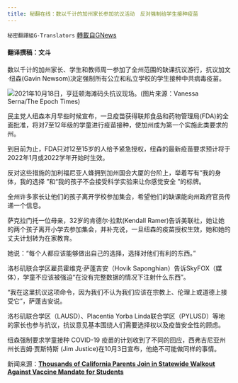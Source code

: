 ```yaml
---
title: 秘翻在线：数以千计的加州家长参加抗议活动　反对强制给学生接种疫苗
---
```

`秘密翻譯組G-Translators` [轉載自GNews](https://gnews.org/zh-hans/1606078/)

#### 翻译撰稿：文斗

数以千计的加州家长、学生和教师周一参加了全州范围的缺课抗议游行，抗议加文·纽森(Gavin Newsom)决定强制所有公立和私立学校的学生接种中共病毒疫苗。

![](https://assets.gnews.org/wp-content/uploads/2021/10/as46df465sa1g561tr56h1ytj56j.png)2021年10月18日，亨廷顿海滩码头抗议现场。(图片来源：Vanessa Serna/The Epoch Times)

民主党人纽森本月早些时候宣布，一旦疫苗获得联邦食品和药物管理局(FDA)的全面批准，将对7至12年级的学童进行疫苗接种，使加州成为第一个实施此类要求的州。

到目前为止，FDA只对12至15岁的人给予紧急授权，纽森的最新疫苗要求预计将于2022年1月或2022学年开始时生效。

反对这些措施的加利福尼亚人蜂拥到加州国会大厦的台阶上，举着写有“我的身体，我的选择 ”和“我的孩子不会接受科学实验来让你感觉安全 ”的标牌。

全州许多家长让他们的孩子离开学校参加集会，希望他们的缺课能向州政府官员传递一个信息。

萨克拉门托一位母亲，32岁的肯德尔·拉默(Kendall Ramer)告诉美联社，她让她的两个孩子离开小学去参加集会，并补充说，一旦纽森的疫苗授权生效，她和她的丈夫计划转为在家教育。

她说：“每个人都应该能够做出自己的选择，选择对他们有利的东西。”

洛杉矶联合学区雇员霍维克·萨蓬吉安（Hovik Saponghian）告诉SkyFOX（媒体），学童不应该被强迫“在没有完整数据的情况下注射什么东西”。

“我在这里抗议这项命令，因为我们不认为我们应该在宗教上、伦理上或道德上接受它”，萨蓬吉安说。

洛杉矶联合学区（LAUSD）、Placentia Yorba Linda联合学区（PYLUSD）等地的家长也参与抗议，抗议意见基本围绕人们需要选择权以及疫苗安全性的顾虑。

纽森强制要求学童接种 COVID-19 疫苗的计划收到了不同的回应，西弗吉尼亚州州长吉姆·贾斯特斯 (Jim Justice)在10月3日宣布，他绝不可能做同样的事情。

新闻来源：[**Thousands of California Parents Join in Statewide Walkout Against Vaccine Mandate for Students**](https://www.ntd.com/thousands-of-california-parents-join-in-statewide-walkout-against-vaccine-mandate-for-students_690513.html)
